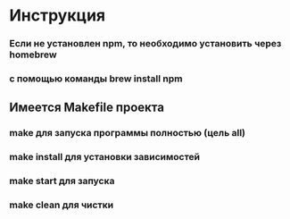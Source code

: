 # Инструкция
### Если не установлен npm, то необходимо установить через homebrew
### с помощью команды brew install npm

## Имеется Makefile проекта 

### make для запуска программы полностью (цель all)
### make install для установки зависимостей
### make start для запуска
### make clean для чистки
